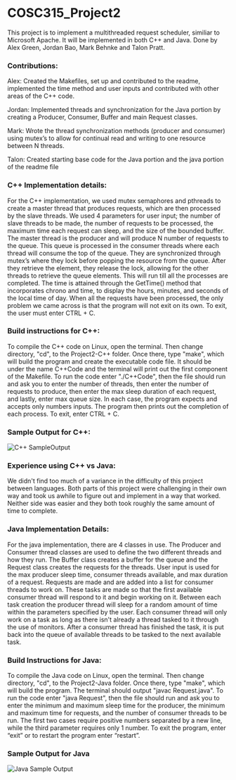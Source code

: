 # COSC315_Project2                              

This project is to implement a multithreaded request scheduler, similiar to Microsoft Apache. It will be implemented in both C++ and Java. Done by Alex Green, Jordan Bao, Mark Behnke and Talon Pratt.

### Contributions:
Alex: Created the Makefiles, set up and contributed to the readme, implemented the time method and user inputs and contributed with other areas of the C++ code.

Jordan: Implemented threads and synchronization for the Java portion by creating a Producer, Consumer, Buffer and main Request classes.

Mark: Wrote the thread synchronization methods (producer and consumer) using mutex’s to allow for continual read and writing to one resource between N threads. 

Talon: Created starting base code for the Java portion and the java portion of the readme file


### C++ Implementation details: 

   For the C++ implementation, we used mutex semaphores and pthreads to create a master thread that produces requests, which are then processed by the slave threads. We used 4 parameters for user input; the number of slave threads to be made, the number of requests to be processed, the maximum time each request can sleep, and the size of the bounded buffer. The master thread is the producer and will produce N number of requests to the queue. This queue is processed in the consumer threads where each thread will consume the top of the queue. They are synchronized through mutex’s where they lock before popping the resource from the queue. After they retrieve the element, they release the lock, allowing for the other threads to retrieve the queue elements. This will run till all the processes are completed. The time is attained through the GetTime() method that incorporates chrono and time, to display the hours, minutes, and seconds of the local time of day. When all the requests have been processed, the only problem we came across is that the program will not exit on its own. To exit, the user must enter CTRL + C.    
  
### Build instructions for C++:

  To compile the C++ code on Linux, open the terminal. Then change directory, "cd", to the Project2-C++ folder. Once there, type "make", which will build the program and create the executable code file. It should be under the name C++Code and the terminal will print out the first component of the Makefile. To run the code enter "./C++Code", then the file should run and ask you to enter the number of threads, then enter the number of requests to produce, then enter the max sleep duration of each request, and lastly, enter max queue size. In each case, the program expects and accepts only numbers inputs. The program then prints out the completion of each process. To exit, enter CTRL + C.   

### Sample Output for C++: 
![C++ SampleOutput](https://user-images.githubusercontent.com/60950452/106103943-8f759080-60f6-11eb-9a6e-63767e896fd3.png)

### Experience using C++ vs Java:
  We didn't find too much of a variance in the difficulty of this project between languages. Both parts of this project were challenging in their own way and took us awhile to figure out and implement in a way that worked. Neither side was easier and they both took roughly the same amount of time to complete.
  
### Java Implementation Details:
  For the java implementation, there are 4 classes in use. The Producer and Consumer thread classes are used to define the two different threads and how they run. The Buffer class creates a buffer for the queue and the Request class creates the requests for the threads. User input is used for the max producer sleep time, consumer threads available, and max duration of a request. Requests are made and are added into a list for consumer threads to work on. These tasks are made so that the first available consumer thread will respond to it and begin working on it. Between each task creation the producer thread will sleep for a random amount of time within the parameters specified by the user. Each consumer thread will only work on a task as long as there isn't already a thread tasked to it through the use of monitors. After a consumer thread has finished the task, it is put back into the queue of available threads to be tasked to the next available task. 

### Build Instructions for Java:
  To compile the Java code on Linux, open the terminal. Then change directory, "cd", to the Project2-Java folder. Once there, type "make", which will build the program. The terminal should output "javac Request.java". To run the code enter "java Request", then the file should run and ask you to enter the minimum and maximum sleep time for the producer, the minimum and maximum time for requests, and the number of consumer threads to be run. The first two cases require positive numbers separated by a new line, while the third parameter requires only 1 number. To exit the program, enter “exit” or to restart the program enter “restart”.
  
### Sample Output for Java
![Java Sample Output](https://user-images.githubusercontent.com/60950452/106103981-9ef4d980-60f6-11eb-93f9-730aadd72e99.png)

